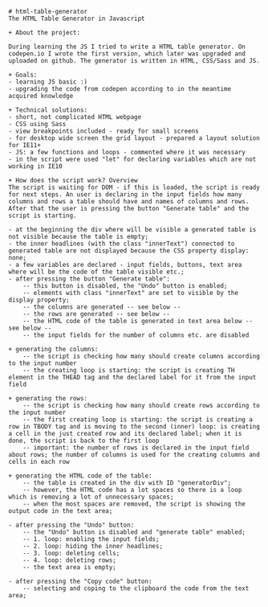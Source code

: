     # html-table-generator
    The HTML Table Generator in Javascript

    + About the project:

    During learning the JS I tried to write a HTML table generator. On codepen.io I wrote the first version, which later was upgraded and uploaded on github. The generator is written in HTML, CSS/Sass and JS.

    + Goals:
    - learning JS basic :)
    - upgrading the code from codepen according to in the meantime acquired knowledge

    + Technical solutions: 
    - short, not complicated HTML webpage
    - CSS using Sass
    - view breakpoints included - ready for small screens
    - for desktop wide screen the grid layout - prepared a layout solution for IE11+
    - JS: a few functions and loops - commented where it was necessary
    - in the script were used "let" for declaring variables which are not working in IE10

    + How does the script work? Overview
    The script is waiting for DOM - if this is loaded, the script is ready for next steps. An user is declaring in the input fields how many columns and rows a table should have and names of columns and rows. After that the user is pressing the button "Generate table" and the script is starting.

    - at the beginning the div where will be visible a generated table is not visible because the table is empty;
    - the inner headlines (with the class "innerText") connected to generated table are not displayed because the CSS property display: none;
    - a few variables are declared - input fields, buttons, text area where will be the code of the table visible etc.;
    - after pressing the button "Generate table":
        -- this button is disabled, the "Undo" button is enabled;
        -- elements with class "innerText" are set to visible by the display property;
        -- the columns are generated -- see below --
        -- the rows are generated -- see below --
        -- the HTML code of the table is generated in text area below -- see below --
        -- the input fields for the number of columns etc. are disabled

    + generating the columns:
        -- the script is checking how many should create columns according to the input number
        -- the creating loop is starting: the script is creating TH element in the THEAD tag and the declared label for it from the input field

    + generating the rows:
        -- the script is checking how many should create rows according to the input number
        -- the first creating loop is starting: the script is creating a row in TBODY tag and is moving to the second (inner) loop: is creating a cell in the just created row and its declared label; when it is done, the script is back to the first loop
        -- important: the number of rows is declared in the input field about rows; the number of columns is used for the creating columns and cells in each row

    + generating the HTML code of the table:
        -- the table is created in the div with ID "generatorDiv";
        -- however, the HTML code has a lot spaces so there is a loop which is removing a lot of unnecessary spaces;
        -- when the most spaces are removed, the script is showing the output code in the text area;

    - after pressing the "Undo" button:
        -- the "Undo" button is disabled and "generate table" enabled;
        -- 1. loop: enabling the input fields;
        -- 2. loop: hiding the inner headlines;
        -- 3. loop: deleting cells;
        -- 4. loop: deleting rows;
        -- the text area is empty;

    - after pressing the "Copy code" button:
        -- selecting and coping to the clipboard the code from the text area;


